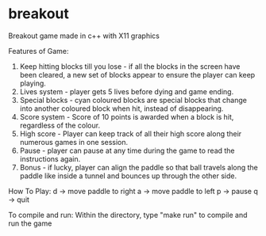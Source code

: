 # breakout
Breakout game made in c++ with X11 graphics

Features of Game:
1. Keep hitting blocks till you lose - if all the blocks in the screen have been cleared,
   a new set of blocks appear to ensure the player can keep playing.
2. Lives system - player gets 5 lives before dying and game ending.
3. Special blocks - cyan coloured blocks are special blocks that change into another coloured block when hit, instead of disappearing.
4. Score system - Score of 10 points is awarded when a block is hit, regardless of the colour.
5. High score - Player can keep track of all their high score along their numerous games in one session.
6. Pause - player can pause at any time during the game to read the instructions again.
7. Bonus - if lucky, player can align the paddle so that ball travels along the paddle like inside a tunnel
   and bounces up through the other side.

How To Play:
d -> move paddle to right
a -> move paddle to left
p -> pause
q -> quit

To compile and run:
Within the directory, type "make run" to compile and run the game
